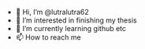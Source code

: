 - 👋 Hi, I’m @lutralutra62
- 👀 I’m interested in finishing my thesis
- 🌱 I’m currently learning github etc
- 📫 How to reach me 

<!---
lutralutra62/lutralutra62 is a ✨ special ✨ repository because its `README.md` (this file) appears on your GitHub profile.
You can click the Preview link to take a look at your changes.
--->
